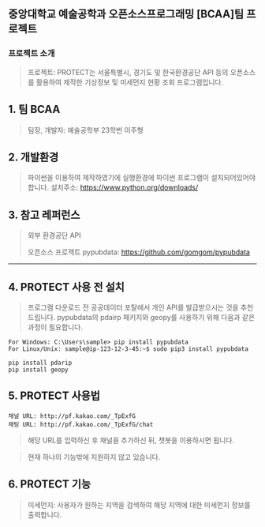 ## 중앙대학교 예술공학과 오픈소스프로그래밍 [BCAA]팀 프로젝트


### 프로젝트 소개
> 프로젝트: PROTECT는 서울특별시, 경기도 및 한국환경공단 API 등의 오픈소스를 활용하여 제작한 기상정보 및 미세먼지 현황 조회 프로그램입니다. 

## 1. 팀 BCAA
> 팀장, 개발자: 예술공학부 23학번 이주형

## 2. 개발환경
> 파이썬을 이용하여 제작하였기에 실행환경에 파이썬 프로그램이 설치되어있어야 합니다. 설치주소: https://www.python.org/downloads/

## 3. 참고 레퍼런스
> 외부 환경공단 API
> 
> 오픈소스 프로젝트 pypubdata: https://github.com/gomgom/pypubdata


-----------------------------------------------------------------------------------


## 4. PROTECT 사용 전 설치
> 프로그램 다운로드 전 공공데이터 포탈에서 개인 API를 발급받으시는 것을 추천드립니다.
> pypubdata의 pdairp 패키지와 geopy를 사용하기 위해 다음과 같은 과정이 필요합니다.
```
For Windows: C:\Users\sample> pip install pypubdata
For Linux/Unix: sample@ip-123-12-3-45:~$ sudo pip3 install pypubdata
```
```
pip install pdarip
pip install geopy
```

## 5. PROTECT 사용법
```
채널 URL: http://pf.kakao.com/_TpExfG
채팅 URL: http://pf.kakao.com/_TpExfG/chat  
```
> 해당 URL를 입력하신 후 채널을 추가하신 뒤, 챗봇을 이용하시면 됩니다. 

> 현재 하나의 기능밖에 지원하지 않고 있습니다.

## 6. PROTECT 기능
> 미세먼지: 사용자가 원하는 지역을 검색하여 해당 지역에 대한 미세먼지 정보를 출력합니다.
